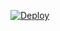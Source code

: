 [![Deploy](https://www.herokucdn.com/deploy/button.svg)](https://heroku.com/deploy?template=https://github.com/Alfareza05/tele/tree/master)
